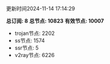 更新时间2024-11-14 17:14:29

**总订阅: 8**
**总节点: 10823**
**有效节点: 10007**
- trojan节点: 2202
- ss节点: 1574
- ssr节点: 5
- v2ray节点: 6226
